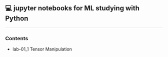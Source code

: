 ## 💻 jupyter notebooks for ML studying with Python
----
### Contents
+ lab-01_1 Tensor Manipulation
